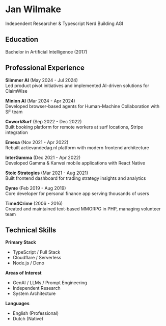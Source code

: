 # Jan Wilmake

Independent Researcher & Typescript Nerd Building AGI

## Education

Bachelor in Artificial Intelligence (2017)

## Professional Experience

**Slimmer AI** (May 2024 - Jul 2024)  
Led product pivot initiatives and implemented AI-driven solutions for ClaimWise

**Minion AI** (Mar 2024 - Apr 2024)  
Developed browser-based agents for Human-Machine Collaboration with SF team

**CoworkSurf** (Sep 2022 - Dec 2022)  
Built booking platform for remote workers at surf locations, Stripe integration

**Emesa** (Nov 2021 - Apr 2022)  
Rebuilt actievandedag.nl platform with modern frontend architecture

**InterGamma** (Dec 2021 - Apr 2022)  
Developed Gamma & Karwei mobile applications with React Native

**Stoic Strategies** (Mar 2021 - Aug 2021)  
Built frontend dashboard for trading strategy insights and analytics

**Dyme** (Feb 2019 - Aug 2019)  
Core developer for personal finance app serving thousands of users

**Time4Crime** (2006 - 2016)  
Created and maintained text-based MMORPG in PHP, managing volunteer team

## Technical Skills

**Primary Stack**

- TypeScript / Full Stack
- Cloudflare / Serverless
- Node.js / Deno

**Areas of Interest**

- GenAI / LLMs / Prompt Engineering
- Independent Research
- System Architecture

**Languages**

- English (Professional)
- Dutch (Native)
